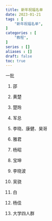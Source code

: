 ```yaml
---
title: 新年祝福名单
date: 2023-01-21
tags : [
	"新年祝福名单",
]
categories : [
	"教程",
]
series : []
aliases : []
draft: false
toc: true
---
```

一批
1. 邵
2. 黄楚
3. 楚玲
4. 军总
5. 李晓、康健、昊哥
6. 雅君
9. 杨昭
10. 宝坤
11. 李晓波


6. 吴骁
7. 白
8. 杨佳
9. 大学四人群